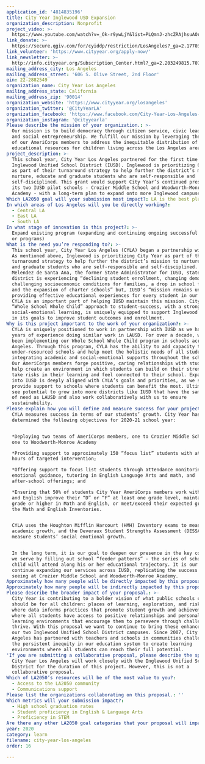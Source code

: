 ```yaml
---
application_id: '4814835196'
title: City Year Inglewood USD Expansion
organization_description: Nonprofit
project_video: >-
  https://www.youtube.com/watch?v=_Ok-r9ywLjY&list=PLQmnJ-zhcZRAjhsuAOra6lTU9rHZiDAWo&index=1
link_donate: >-
  https://secure.qgiv.com/for/cyiddp/restriction/LosAngeles?_ga=2.177033251.707392047.1584484374-143730428.1540270748
link_volunteer: 'https://www.cityyear.org/apply-now/'
link_newsletter: >-
  http://info.cityyear.org/Subscription_Center.html?_ga=2.203249815.707392047.1584484374-143730428.1540270748
mailing_address_city: Los Angeles
mailing_address_street: '606 S. Olive Street, 2nd Floor'
ein: 22-2882549
organization_name: City Year Los Angeles
mailing_address_state: California
mailing_address_zip: '90014'
organization_website: 'https://www.cityyear.org/losangeles'
organization_twitter: '@CityYearLA'
organization_facebook: 'https://www.facebook.com/City-Year-Los-Angeles-473497739805451/'
organization_instagram: '@cityyearla'
Please describe the mission of your organization.: >-
  Our mission is to build democracy through citizen service, civic leadership
  and social entrepreneurship. We fulfill our mission by leveraging the service
  of our AmeriCorps members to address the inequitable distribution of
  educational resources for children living across the Los Angeles area.
project_description: >-
  This school year, City Year Los Angeles partnered for the first time with the
  Inglewood Unified School District (IUSD). Inglewood is prioritizing City Year
  as part of their turnaround strategy to help further the district’s mission to
  nurture, educate and graduate students who are self-responsible and
  self-disciplined. This grant would support City Year’s continued presence in
  its two IUSD pilot schools - Crozier Middle School and Woodworth-Monroe
  Academy - with a long-term plan to expand onto more Inglewood campuses.
Which LA2050 goal will your submission most impact?: LA is the best place to LEARN
In which areas of Los Angeles will you be directly working?:
  - Central LA
  - East LA
  - South LA
In what stage of innovation is this project?: >-
  Expand existing program (expanding and continuing ongoing successful projects
  or programs)
What is the need you’re responding to?: >-
  This school year, City Year Los Angeles (CYLA) began a partnership with IUSD.
  As mentioned above, Inglewood is prioritizing City Year as part of their
  turnaround strategy to help further the district’s mission to nurture, educate
  and graduate students who are self-responsible and self-disciplined. Thelma
  Melendez de Santa Ana, the former State Administrator for IUSD, stated the
  district is experiencing “declining student enrollment, changing demographics,
  challenging socioeconomic conditions for families, a drop in school funding,
  and the expansion of charter schools” but, IUSD’s “mission remains unchanged:
  providing effective educational experiences for every student in our care.”
  CYLA is an important part of helping IUSD maintain this mission. City Year’s
  “Whole School Whole Child” approach to student-success, with a strong focus on
  social-emotional learning, is uniquely equipped to support Inglewood Unified
  in its goals to improve student outcomes and enrollment.
Why is this project important to the work of your organization?: >-
  CYLA is uniquely positioned to work in partnership with IUSD as we have 13
  years of experience doing similar work in LAUSD. For over a decade, we have
  been implementing our Whole School Whole Child program in schools across Los
  Angeles. Through this program, CYLA has the ability to add capacity to
  under-resourced schools and help meet the holistic needs of all students by
  integrating academic and social-emotional supports throughout the school day.
  Our AmeriCorps members forge positive, caring relationships with students and
  help create an environment in which students can build on their strengths,
  take risks in their learning and feel connected to their school. Expansion
  into IUSD is deeply aligned with CYLA’s goals and priorities, as we seek to
  provide support to schools where students can benefit the most. Ultimately, we
  see potential to grow into more districts like IUSD that have the same level
  of need as LAUSD and also work collaboratively with us to ensure
  sustainability.  
Please explain how you will define and measure success for your project.: >-
  CYLA measures success in terms of our students’ growth. City Year has
  determined the following objectives for 2020-21 school year:


  *Deploying two teams of AmeriCorps members, one to Crozier Middle School and
  one to Woodworth-Monroe Academy

  *Providing support to approximately 150 “focus list” students with at least 15
  hours of targeted intervention;

  *Offering support to focus list students through attendance monitoring, social
  emotional guidance, tutoring in English Language Arts and math, and
  after-school offerings; and

  *Ensuring that 50% of students City Year AmeriCorps members work with in math
  and English improve their “D” or “F” at least one grade level, maintain a “C”
  grade or higher in Math and English, or meet/exceed their expected growth on
  the Math and English Inventories.


  CYLA uses the Houghton Mifflin Harcourt (HMH) Inventory exams to measure
  academic growth, and the Deveraux Student Strengths Assessment (DESSA), to
  measure students’ social emotional growth.


  In the long term, it is our goal to deepen our presence in the key communities
  we serve by filling out school “feeder patterns” - the series of schools a
  child will attend along his or her educational trajectory. It is our goal to
  continue expanding our services across IUSD, replicating the success we are
  seeing at Crozier Middle School and Woodworth-Monroe Academy.
Approximately how many people will be directly impacted by this proposal?: '150'
Approximately how many people will be indirectly impacted by this proposal?: '1034'
Please describe the broader impact of your proposal.: >-
  City Year is contributing to a bolder vision of what public schools can and
  should be for all children: places of learning, exploration, and risk-taking,
  where data informs practices that promote student growth and achievement and
  where all students have access to positive relationships and personalized
  learning environments that encourage them to persevere through challenges and
  thrive. With this proposal we want to continue to bring these enhancements to
  our two Inglewood Unified School District campuses. Since 2007, City Year Los
  Angeles has partnered with teachers and schools in communities challenged by
  the persistent inequity in our education system to create learning
  environments where all students can reach their full potential.
'If you are submitting a collaborative proposal, please describe the specific role of partner organizations in the project.': >-
  City Year Los Angeles will work closely with the Inglewood Unified School
  District for the duration of this project. However, this is not a
  collaborative proposal. 
Which of LA2050’s resources will be of the most value to you?:
  - Access to the LA2050 community
  - Communications support
Please list the organizations collaborating on this proposal.: ''
Which metrics will your submission impact?:
  - High school graduation rates
  - Student proficiency in English & Language Arts
  - Proficiency in STEM
Are there any other LA2050 goal categories that your proposal will impact?: []
year: 2020
category: learn
filename: city-year-los-angeles
order: 16

---
```

